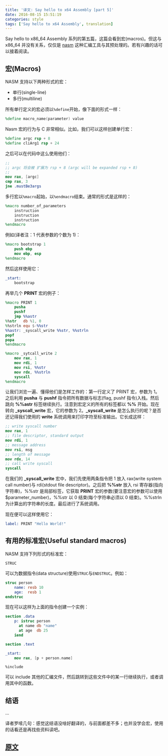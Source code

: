 ```yaml
---
title: '译文: Say hello to x64 Assembly [part 5]'
date: 2016-08-15 15:51:19
categories: style
tags: ['Say hello to x64 Assembly', translation]
---
```


Say hello to x86_64 Assembly 系列的第五篇，这篇会看到宏(macros)。但这与 x86_64 并没有关系，仅仅是 [nasm](http://nasm.us/) 这种汇编工具与其预处理的。若有兴趣的话可以接着阅读。

## 宏(Macros)

NASM 支持以下两种形式的宏：

* 单行(single-line)
* 多行(multiline)

所有单行定义的宏必须以`%define`开始，像下面的形式一样：

```nasm
%define macro_name(parameter) value
```

Nasm 宏的行为与 C 非常相似。比如，我们可以这样创建单行宏：

```nasm
%define argc rsp + 8
%define cliArg1 rsp + 24
```

之后可以在代码中这么使用他们：

```nasm
;;
;; argc 将会被 扩展为 rsp + 8 (argc will be expanded rsp + 8)
;;
mov rax, [argc]
cmp rax, 3
jne .mustBe3args
```

多行宏以`%macro`起始，以`%endmacro`结束。通常的形式是这样的：

```nasm
%macro number_of_parameters
    instruction
    instruction
    instruction
%endmacro
```

例如(译者注：1 代表参数的个数为 1)：

```nasm
%macro bootstrap 1
    push ebp
    mov ebp, esp
%endmacro
```

然后这样使用它：

```nasm
_start:
    bootstrap
```

再举几个 **PRINT** 宏的例子：

```nasm
%macro PRINT 1
    pusha
    pushf
    jmp %%astr
%%str   db %1, 0
%%strln equ $-%%str
%%astr: _syscall_write %%str, %%strln
popf
popa
%endmacro

%macro _sytcall_write 2
    mov rax, 1
    mov rdi, 1
    mov rsi, %%str
    mov rdx, %%strln
    syscall
%endmacro
```

让我们浏览一遍、懂得他们是怎样工作的：第一行定义了 PRINT 宏，参数为 1。之后利用 **pusha** 与 **pushf** 指令把所有数据与标志(flag, pushf 指令)入栈。然后跳向 **%%astr** 标签继续执行。注意到宏定义的所有的标签都以 **%%** 开始。现在转向 **_syscall_write** 宏，它的参数为 2。**_syscall_write** 是怎么执行的呢？是否还记得我们使用的 **write** 系统调用来打印字符至标准输出。它长成这样：

```nasm
;; write syscall number
mov rax, 1
;; file descriptor, standard output
mov rdi, 1
;; message address
mov rsi, msg
;; length of message
mov rdx, 14
;; call write syscall
syscall
```

在我们的 **_syscall_write** 宏中，我们先使用两条指令把 1 放入 rax(write system call number)与 rdi(stdout file descriptor)。之后把 **%%str** 放入 rsi 寄存器(指向字符串)，%%str 是局部标签，它获取 **PRINT** 宏的参数(要注意宏的参数可以使用 $parameter_number)，%%str 以 0 结束(每个字符串必须以 0 结束)。%%strln 为计算出的字符串的长度。最后进行了系统调用。

现在便可以这样使用它：

```nasm
label: PRINT "Hello World!"
```

## 有用的标准宏(Useful standard macros)

NASM 支持下列形式的标准宏：

`STRUC`

可以为数据指令(data structure)使用`STRUC`与`ENDSTRUC`。例如：

```nasm
struc person
    name: resb 10
    age:  resb 1
endstruc
```

现在可以这样为上面的指令创建一个实例：

```nasm
section .data
    p: istruc person
      at name db "name"
      at age  db 25
    iend

section .text

_start:
    mov rax, [p + person.name]
```

`%include`

可以 include 其他的汇编文件，然后跳转到这些文件中的某一行继续执行，或者调用其中的函数。

## 结语

...

译者罗嗦几句：感觉这结语没啥好翻译的，与前面都差不多；也并没学会宏，使用的话看还是再找些资料读吧。

## [原文](http://0xax.blogspot.com/2014/11/say-hello-to-x8664-assembly-part-5.html)
